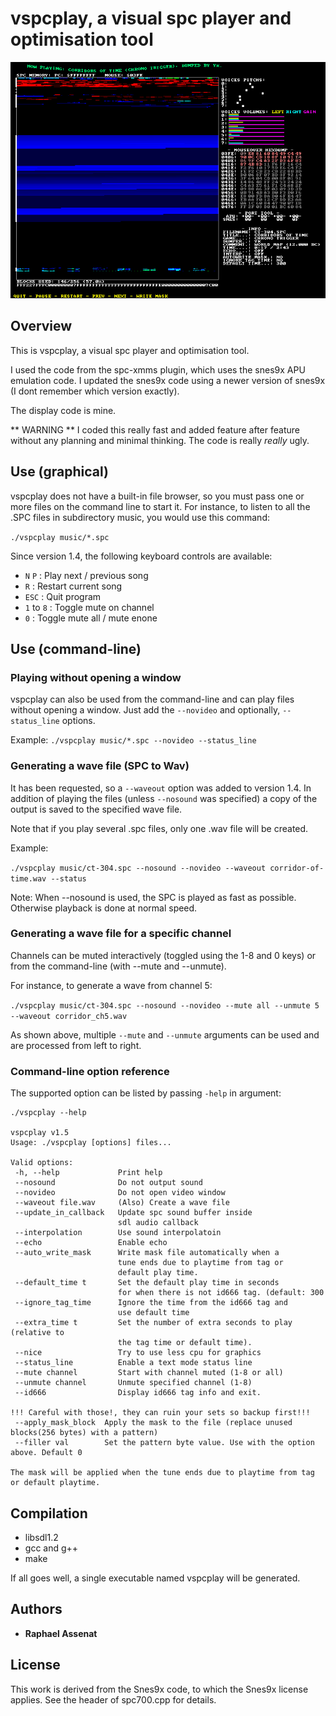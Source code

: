 # vspcplay, a visual spc player and optimisation tool

![vspcplay screenshot](/screenshots/playing.png?raw=true "vspcplay")

## Overview

This is vspcplay, a visual spc player and optimisation tool.

I used the code from the spc-xmms plugin, which uses the snes9x APU emulation
code. I updated the snes9x code using a newer version of snes9x (I dont remember
which version exactly).

The display code is mine.

** WARNING **
I coded this really fast and added feature after feature without any planning and minimal
thinking. The code is really *really* ugly.


## Use (graphical)

vspcplay does not have a built-in file browser, so you must pass one or more files
on the command line to start it. For instance, to listen to all the .SPC files in 
subdirectory music, you would use this command:

`./vspcplay music/*.spc`

Since version 1.4, the following keyboard controls are available:

 - `N` `P` : Play next / previous song
 - `R` : Restart current song
 - `ESC` : Quit program
 - `1` to `8` : Toggle mute on channel
 - `0` : Toggle mute all / mute enone


## Use (command-line)

### Playing without opening a window

vspcplay can also be used from the command-line and can play files without opening a
window. Just add the `--novideo` and optionally, `--status_line` options.

Example:
`./vspcplay music/*.spc --novideo --status_line`


### Generating a wave file (SPC to Wav)

It has been requested, so a `--waveout` option was added to version 1.4. In addition
of playing the files (unless `--nosound` was specified) a copy of the output is
saved to the specified wave file.

Note that if you play several .spc files, only one .wav file will be created.

Example:

`./vspcplay music/ct-304.spc --nosound --novideo --waveout corridor-of-time.wav --status`

Note: When --nosound is used, the SPC is played as fast as possible. Otherwise playback
is done at normal speed.


### Generating a wave file for a specific channel

Channels can be muted interactively (toggled using the 1-8 and 0 keys) or from the command-line (with --mute and --unmute).

For instance, to generate a wave from channel 5:

`./vspcplay music/ct-304.spc --nosound --novideo --mute all --unmute 5 --waveout corridor_ch5.wav`

As shown above, multiple `--mute` and `--unmute` arguments can be used and are processed from left to right.


### Command-line option reference

The supported option can be listed by passing `-help` in argument:

```
./vspcplay --help

vspcplay v1.5
Usage: ./vspcplay [options] files...

Valid options:
 -h, --help             Print help
 --nosound              Do not output sound
 --novideo              Do not open video window
 --waveout file.wav     (Also) Create a wave file
 --update_in_callback   Update spc sound buffer inside
                        sdl audio callback
 --interpolation        Use sound interpolatoin
 --echo                 Enable echo
 --auto_write_mask      Write mask file automatically when a
                        tune ends due to playtime from tag or
                        default play time.
 --default_time t       Set the default play time in seconds
                        for when there is not id666 tag. (default: 300
 --ignore_tag_time      Ignore the time from the id666 tag and
                        use default time
 --extra_time t         Set the number of extra seconds to play (relative to
                        the tag time or default time).
 --nice                 Try to use less cpu for graphics
 --status_line          Enable a text mode status line
 --mute channel         Start with channel muted (1-8 or all)
 --unmute channel       Unmute specified channel (1-8)
 --id666                Display id666 tag info and exit.

!!! Careful with those!, they can ruin your sets so backup first!!!
 --apply_mask_block  Apply the mask to the file (replace unused blocks(256 bytes) with a pattern)
 --filler val        Set the pattern byte value. Use with the option above. Default 0

The mask will be applied when the tune ends due to playtime from tag
or default playtime.
```


## Compilation

 * libsdl1.2
 * gcc and g++
 * make

If all goes well, a single executable named vspcplay will be generated.

## Authors

* **Raphael Assenat**

## License

This work is derived from the Snes9x code, to which the Snes9x license applies.
See the header of spc700.cpp for details.

